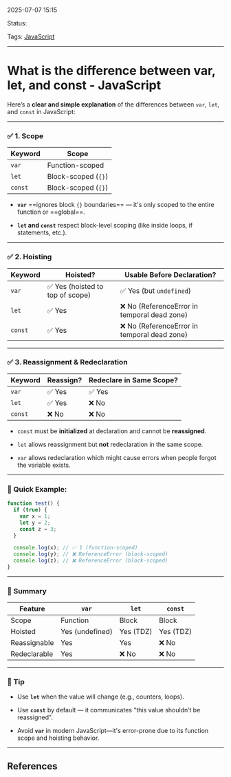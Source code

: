 
2025-07-07 15:15

Status:

Tags: [JavaScript](../../../3%20-%20Tags/JavaScript.md)

---
# What is the difference between var, let, and const - JavaScript
Here’s a **clear and simple explanation** of the differences between `var`, `let`, and `const` in JavaScript:

---

### ✅ 1. **Scope**

|Keyword|Scope|
|---|---|
|`var`|Function-scoped|
|`let`|Block-scoped (`{}`)|
|`const`|Block-scoped (`{}`)|

- **`var`** ==ignores block `{}` boundaries== — it's only scoped to the entire function or ==global==.
    
- **`let` and `const`** respect block-level scoping (like inside loops, if statements, etc.).
    

---

### ✅ 2. **Hoisting**

| Keyword | Hoisted?                        | Usable Before Declaration?                  |
| ------- | ------------------------------- | ------------------------------------------- |
| `var`   | ✅ Yes (hoisted to top of scope) | ✅ Yes (but `undefined`)                     |
| `let`   | ✅ Yes                           | ❌ No (ReferenceError in temporal dead zone) |
| `const` | ✅ Yes                           | ❌ No (ReferenceError in temporal dead zone) |

---

### ✅ 3. **Reassignment & Redeclaration**

| Keyword | Reassign? | Redeclare in Same Scope? |
| ------- | --------- | ------------------------ |
| `var`   | ✅ Yes     | ✅ Yes                    |
| `let`   | ✅ Yes     | ❌ No                     |
| `const` | ❌ No      | ❌ No                     |

- `const` must be **initialized** at declaration and cannot be **reassigned**.
    
- `let` allows reassignment but **not** redeclaration in the same scope.

- `var` allows redeclaration which might cause errors when people forgot the variable exists.

---

### 🧠 Quick Example:

```javascript
function test() {
  if (true) {
    var x = 1;
    let y = 2;
    const z = 3;
  }

  console.log(x); // ✅ 1 (function-scoped)
  console.log(y); // ❌ ReferenceError (block-scoped)
  console.log(z); // ❌ ReferenceError (block-scoped)
}
```

---

### 🔑 Summary

| Feature      | `var`           | `let`     | `const`   |
| ------------ | --------------- | --------- | --------- |
| Scope        | Function        | Block     | Block     |
| Hoisted      | Yes (undefined) | Yes (TDZ) | Yes (TDZ) |
| Reassignable | Yes             | Yes       | ❌ No      |
| Redeclarable | Yes             | ❌ No      | ❌ No      |

---

### 📌 Tip

- Use **`let`** when the value will change (e.g., counters, loops).
    
- Use **`const`** by default — it communicates "this value shouldn’t be reassigned".
    
- Avoid **`var`** in modern JavaScript—it's error-prone due to its function scope and hoisting behavior.
    


---
## References